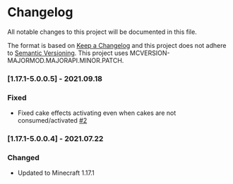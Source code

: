 # Changelog
All notable changes to this project will be documented in this file.

The format is based on [Keep a Changelog](http://keepachangelog.com/en/1.0.0/) and this project does not adhere to [Semantic Versioning](http://semver.org/spec/v2.0.0.html).
This project uses MCVERSION-MAJORMOD.MAJORAPI.MINOR.PATCH.

### [1.17.1-5.0.0.5] - 2021.09.18
### Fixed
- Fixed cake effects activating even when cakes are not consumed/activated [#2](https://github.com/TheIllusiveC4/CakeChomps/issues/2)

### [1.17.1-5.0.0.4] - 2021.07.22
### Changed
- Updated to Minecraft 1.17.1
